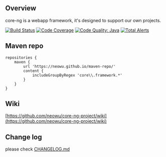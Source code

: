 ## Overview
core-ng is a webapp framework, it's designed to support our own projects.

[![Build Status](https://github.com/neowu/core-ng-project/workflows/build/badge.svg)](https://github.com/neowu/core-ng-project/actions)
[![Code Coverage](https://codecov.io/gh/neowu/core-ng-project/branch/master/graph/badge.svg)](https://codecov.io/gh/neowu/core-ng-project)
[![Code Quality: Java](https://img.shields.io/lgtm/grade/java/g/neowu/core-ng-project.svg?logo=lgtm&logoWidth=18)](https://lgtm.com/projects/g/neowu/core-ng-project/context:java)
[![Total Alerts](https://img.shields.io/lgtm/alerts/g/neowu/core-ng-project.svg?logo=lgtm&logoWidth=18)](https://lgtm.com/projects/g/neowu/core-ng-project/alerts)

## Maven repo
```
repositories {
    maven {
        url 'https://neowu.github.io/maven-repo/'
        content {
            includeGroupByRegex 'core\\.framework.*'
        }
    }
}
```

## Wiki
[https://github.com/neowu/core-ng-project/wiki](https://github.com/neowu/core-ng-project/wiki)

## Change log
please check [CHANGELOG.md](CHANGELOG.md)

